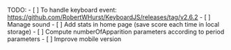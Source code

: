 TODO:
    - [ ] To handle keyboard event: https://github.com/RobertWHurst/KeyboardJS/releases/tag/v2.6.2
    - [ ] Manage sound
    - [ ] Add stats in home page (save score each time in local storage)
    - [ ] Compute numberOfApparition parameters according to period parameters
    - [ ] Improve mobile version